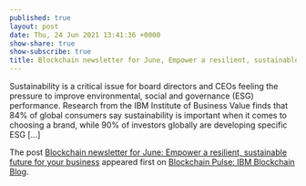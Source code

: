 ```yaml
---
published: true
layout: post
date: Thu, 24 Jun 2021 13:41:36 +0000
show-share: true
show-subscribe: true
title: Blockchain newsletter for June, Empower a resilient, sustainable future for your business
---
```

<p>Sustainability is a critical issue for board directors and CEOs feeling the pressure to improve environmental, social and governance (ESG) performance. Research from the IBM Institute of Business Value finds that 84% of global consumers say sustainability is important when it comes to choosing a brand, while 90% of investors globally are developing specific ESG [&#8230;]</p>
<p>The post <a rel="nofollow" href="https://www.ibm.com/blogs/blockchain/2021/06/blockchain-newsletter-for-june-empower-a-resilient-sustainable-future-for-your-business/">Blockchain newsletter for June: Empower a resilient, sustainable future for your business</a> appeared first on <a rel="nofollow" href="https://www.ibm.com/blogs/blockchain">Blockchain Pulse: IBM Blockchain Blog</a>.</p>
